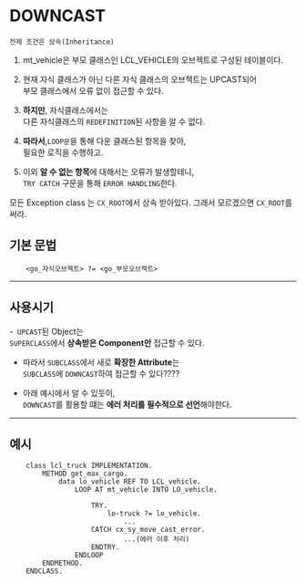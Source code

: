 # DOWNCAST
    전제 조건은 상속(Inheritance)

1. mt_vehicle은 부모 클래스인 LCL_VEHICLE의 오브젝트로 구성된 테이블이다.  

2. 현재 자식 클래스가 아닌 다른 자식 클래스의 오브젝트는 UPCAST되어  
부모 클래스에서 오류 없이 접근할 수 있다.  

3. **하지만**, 자식클래스에서는  
다른 자식클래스의 `REDEFINITION`된 사항을 알 수 없다.

4. **따라서**,`LOOP문`을 통해 다운 클래스된 항목을 찾아,    
    필요한 로직을 수행하고.  

5. 이외 **알 수 없는 항목**에 대해서는 오류가 발생할테니,  
    `TRY CATCH` 구문을 통해 `ERROR HANDLING`한다.  

모든 Exception class 는 `CX_ROOT`에서 상속 받아있다.
그래서 모르겠으면 `CX_ROOT`를 써라.


## 기본 문법  
```ABAP
    <go_자식오브젝트> ?= <go_부모오브젝트>
```
---

## 사용시기

-` UPCAST`된 Object는  
    `SUPERCLASS`에서 **상속받은 Component만** 접근할 수 있다.

- 따라서 `SUBCLASS`에서 새로 **확장한 Attribute**는  
    `SUBCLASS`에 `DOWNCAST`하여 접근할 수 있다????


- 아래 예시에서 알 수 있듯이,  
    `DOWNCAST`를 활용할 떄는 **에러 처리를 필수적으로 선언**해야한다.

---

## 예시
```abap
    class lcl_truck IMPLEMENTATION.
        METHOD get_max_cargo.
            data lo_vehicle REF TO LCL_vehicle.
                LOOP AT mt_vehicle INTO LO_vehicle.

                    TRY.
                        lo-truck ?= lo_vehicle.
                            ...
                    CATCH cx_sy_move_cast_error.
                            ...(에러 이후 처리)
                    ENDTRY.
                ENDLOOP
        ENDMETHOD.
    ENDCLASS.
```
